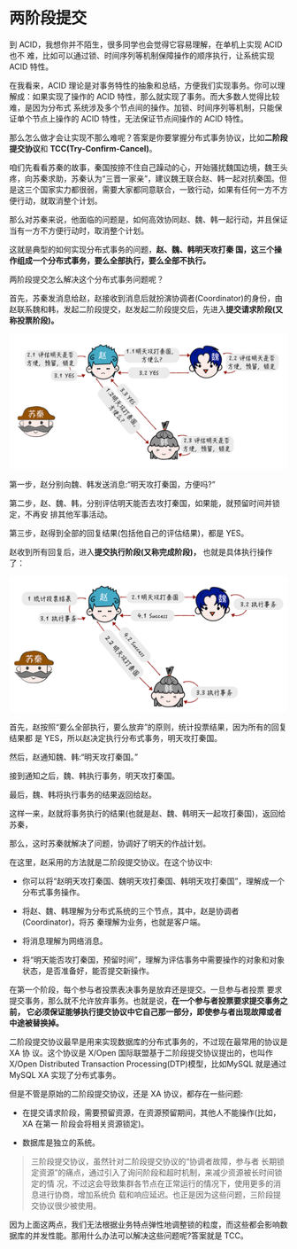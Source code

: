 # 两阶段提交

到 ACID，我想你并不陌生，很多同学也会觉得它容易理解，在单机上实现 ACID 也不 难，比如可以通过锁、时间序列等机制保障操作的顺序执行，让系统实现 ACID 特性。

在我看来，ACID 理论是对事务特性的抽象和总结，方便我们实现事务。你可以理解成：如果实现了操作的 ACID 特性，那么就实现了事务。而大多数人觉得比较难，是因为分布式 系统涉及多个节点间的操作。加锁、时间序列等机制，只能保证单个节点上操作的 ACID 特性，无法保证节点间操作的 ACID 特性。

那么怎么做才会让实现不那么难呢？答案是你要掌握分布式事务协议，比如**二阶段提交协议**和 **TCC(Try-Confirm-Cancel)**。


咱们先看看苏秦的故事，秦国按捺不住自己躁动的心，开始骚扰魏国边境，魏王头疼，向苏秦求助，苏秦认为“三晋一家亲”，建议魏王联合赵、韩一起对抗秦国。但是这三个国家实力都很弱，需要大家都同意联合，一致行动，如果有任何一方不方便行动，就取消整个计划。

那么对苏秦来说，他面临的问题是，如何高效协同赵、魏、韩一起行动，并且保证当有一方不方便行动时，取消整个计划。

这就是典型的如何实现分布式事务的问题，**赵、魏、韩明天攻打秦 国，这三个操作组成一个分布式事务，要么全部执行，要么全部不执行。**



两阶段提交怎么解决这个分布式事务问题呢？

首先，苏秦发消息给赵，赵接收到消息后就扮演协调者(Coordinator)的身份，由赵联系魏和韩，发起二阶段提交，赵发起二阶段提交后，先进入**提交请求阶段(又称投票阶段)。**

![img](./assets/image-20211109124213337.png)

第一步，赵分别向魏、韩发送消息:“明天攻打秦国，方便吗?”

第二步，赵、魏、韩，分别评估明天能否去攻打秦国，如果能，就预留时间并锁定，不再安
排其他军事活动。

第三步，赵得到全部的回复结果(包括他自己的评估结果)，都是 YES。



赵收到所有回复后，进入**提交执行阶段(又称完成阶段)，** 也就是具体执行操作了：

![img](./assets/image-20211109124645442.png)

首先，赵按照“要么全部执行，要么放弃”的原则，统计投票结果，因为所有的回复结果都 是 YES，所以赵决定执行分布式事务，明天攻打秦国。

然后，赵通知魏、韩:“明天攻打秦国。”

接到通知之后，魏、韩执行事务，明天攻打秦国。

最后，魏、韩将执行事务的结果返回给赵。

这样一来，赵就将事务执行的结果(也就是赵、魏、韩明天一起攻打秦国)，返回给苏秦，

那么，这时苏秦就解决了问题，协调好了明天的作战计划。

在这里，赵采用的方法就是二阶段提交协议。在这个协议中:

- 你可以将“赵明天攻打秦国、魏明天攻打秦国、韩明天攻打秦国”，理解成一个分布式事务操作。

- 将赵、魏、韩理解为分布式系统的三个节点，其中，赵是协调者(Coordinator)，将苏 秦理解为业务，也就是客户端。

- 将消息理解为网络消息。

- 将“明天能否攻打秦国，预留时间”，理解为评估事务中需要操作的对象和对象状态，是否准备好，能否提交新操作。



在第一个阶段，每个参与者投票表决事务是放弃还是提交。一旦参与者投票 要求提交事务，那么就不允许放弃事务。也就是说，**在一个参与者投票要求提交事务之前， 它必须保证能够执行提交协议中它自己那一部分，即使参与者出现故障或者中途被替换掉。**



二阶段提交协议最早是用来实现数据库的分布式事务的，不过现在最常用的协议是 XA 协 议。这个协议是 X/Open 国际联盟基于二阶段提交协议提出的，也叫作 X/Open Distributed Transaction Processing(DTP)模型，比如MySQL 就是通过 MySQL XA 实现了分布式事务。

但是不管是原始的二阶段提交协议，还是 XA 协议，都存在一些问题:

- 在提交请求阶段，需要预留资源，在资源预留期间，其他人不能操作(比如，XA 在第一 阶段会将相关资源锁定)。

- 数据库是独立的系统。



> 三阶段提交协议，虽然针对二阶段提交协议的“协调者故障，参与者 长期锁定资源”的痛点，通过引入了询问阶段和超时机制，来减少资源被长时间锁定的情 况，不过这会导致集群各节点在正常运行的情况下，使用更多的消息进行协商，增加系统负 载和响应延迟。也正是因为这些问题，三阶段提交协议很少被使用。

因为上面这两点，我们无法根据业务特点弹性地调整锁的粒度，而这些都会影响数据库的并发性能。那用什么办法可以解决这些问题呢?答案就是 TCC。